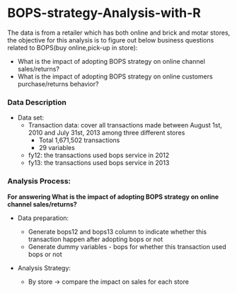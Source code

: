 # BOPS-strategy-Analysis-with-R
The data is from a retailer which has both online and brick and motar stores, the objective for this analysis is to figure out below business questions related to BOPS(buy online,pick-up in store): <br>
- What is the impact of adopting BOPS strategy on online channel sales/returns?
- What is the impact of adopting BOPS strategy on online customers purchase/returns behavior?

### Data Description <br>
- Data set: <br>
  - Transaction data: cover all transactions made between August 1st, 2010 and July 31st, 2013 among three different stores
    - Total 1,671,502 transactions
    - 29 variables
  - fy12: the transactions used bops service in 2012
  - fy13: the transactions used bops service in 2013

### Analysis Process:
**For answering What is the impact of adopting BOPS strategy on online channel sales/returns?**
- Data preparation:
  - Generate bops12 and bops13 column to indicate whether this transaction happen after adopting bops or not
  - Generate dummy variables - bops for whether this transaction used bops or not
 
- Analysis Strategy:
  - By store -> compare the impact on sales for each store
  
